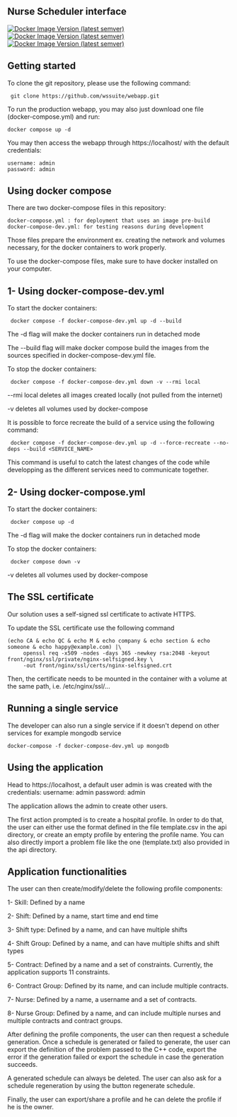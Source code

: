 ## Nurse Scheduler interface

[![Docker Image Version (latest semver)](https://img.shields.io/docker/v/legraina/ns_webapp_front)](https://hub.docker.com/repository/docker/legraina/ns_webapp_front/)
[![Docker Image Version (latest semver)](https://img.shields.io/docker/v/legraina/ns_webapp_api)](https://hub.docker.com/repository/docker/legraina/ns_webapp_api/)
[![Docker Image Version (latest semver)](https://img.shields.io/docker/v/legraina/ns_webapp_scheduler)](https://hub.docker.com/repository/docker/legraina/ns_webapp_scheduler/)

## Getting started

To clone the git repository, please use the following command:

	 git clone https://github.com/wssuite/webapp.git


To run the production webapp, you may also just download one file (docker-compose.yml) and run:

	docker compose up -d

You may then access the webapp through https://localhost/ with the default credentials:

	username: admin
	password: admin


## Using docker compose

There are two docker-compose files in this repository:

	docker-compose.yml : for deployment that uses an image pre-build
	docker-compose-dev.yml: for testing reasons during development

Those files prepare the environment ex. creating the network and volumes necessary, for the docker containers to work properly.

To use the docker-compose files, make sure to have docker installed on your computer.

## 1- Using docker-compose-dev.yml
To start the docker containers:

	 docker compose -f docker-compose-dev.yml up -d --build

The -d flag will make the docker containers run in detached mode

The --build flag will make docker compose build the images from the sources specified in docker-compose-dev.yml file.

To stop the docker containers:

	 docker compose -f docker-compose-dev.yml down -v --rmi local

--rmi local deletes all images created locally (not pulled from the internet)

-v deletes all volumes used by docker-compose

It is possible to force recreate the build of a service using the following command:

	 docker compose -f docker-compose-dev.yml up -d --force-recreate --no-deps --build <SERVICE_NAME>

This command is useful to catch the latest changes of the code while developping as the different services need to communicate together.

## 2- Using docker-compose.yml

To start the docker containers:

	 docker compose up -d

The -d flag will make the docker containers run in detached mode

To stop the docker containers:

	 docker compose down -v

-v deletes all volumes used by docker-compose

## The SSL certificate

Our solution uses a self-signed ssl certificate to activate HTTPS.

To update the SSL certificate use the following command

```
(echo CA & echo QC & echo M & echo company & echo section & echo someone & echo happy@example.com) |\
	 openssl req -x509 -nodes -days 365 -newkey rsa:2048 -keyout front/nginx/ssl/private/nginx-selfsigned.key \
	 -out front/nginx/ssl/certs/nginx-selfsigned.crt
```

Then, the certificate needs to be mounted in the container with a volume at the same path, i.e. /etc/nginx/ssl/...

## Running a single service

The developer can also run a single service if it doesn't depend on other services for example mongodb service

    docker-compose -f docker-compose-dev.yml up mongodb

## Using the application

Head to https://localhost, a default user admin is was created with the credentials:
	 username: admin
	 password: admin

The application allows the admin to create other users.

The first action prompted is to create a hospital profile. In order to do that, the user can either use the format defined in the file template.csv in the api directory, or create an empty profile by entering the profile name.
You can also directly import a problem file like the one (template.txt) also provided in the api directory.

## Application functionalities

The user can then create/modify/delete the following profile components:

1- Skill: Defined by a name

2- Shift: Defined by a name, start time and end time

3- Shift type: Defined by a name, and can have multiple shifts

4- Shift Group: Defined by a name, and can have multiple shifts and shift types

5- Contract: Defined by a name and a set of constraints. Currently, the application supports 11 constraints.

6- Contract Group: Defined by its name, and can include multiple contracts.

7- Nurse: Defined by a name, a username and a set of contracts.

8- Nurse Group: Defined by a name, and can include multiple nurses and multiple contracts and contract groups.

After defining the profile components, the user can then request a schedule generation. Once a schedule is generated or failed to generate, the user can export the definition of the problem passed to the C++ code, export the error if the generation failed or export the schedule in case the generation succeeds.

A generated schedule can always be deleted. The user can also ask for a schedule regeneration by using the button regenerate schedule.

Finally, the user can export/share a profile and he can delete the profile if he is the owner.
